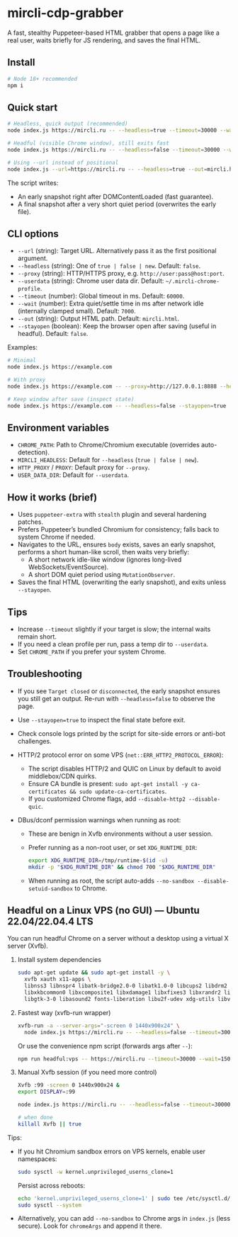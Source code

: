 # mircli-cdp-grabber

A fast, stealthy Puppeteer-based HTML grabber that opens a page like a real user, waits briefly for JS rendering, and saves the final HTML.

## Install

```bash
# Node 18+ recommended
npm i
```

## Quick start

```bash
# Headless, quick output (recommended)
node index.js https://mircli.ru -- --headless=true --timeout=30000 --wait=1500 --out=mircli.html

# Headful (visible Chrome window), still exits fast
node index.js https://mircli.ru -- --headless=false --timeout=30000 --wait=1500 --out=mircli.html

# Using --url instead of positional
node index.js --url=https://mircli.ru -- --headless=true --out=mircli.html
```

The script writes:

- An early snapshot right after DOMContentLoaded (fast guarantee).
- A final snapshot after a very short quiet period (overwrites the early file).

## CLI options

- `--url` (string): Target URL. Alternatively pass it as the first positional argument.
- `--headless` (string): One of `true | false | new`. Default: `false`.
- `--proxy` (string): HTTP/HTTPS proxy, e.g. `http://user:pass@host:port`.
- `--userdata` (string): Chrome user data dir. Default: `~/.mircli-chrome-profile`.
- `--timeout` (number): Global timeout in ms. Default: `60000`.
- `--wait` (number): Extra quiet/settle time in ms after network idle (internally clamped small). Default: `7000`.
- `--out` (string): Output HTML path. Default: `mircli.html`.
- `--stayopen` (boolean): Keep the browser open after saving (useful in headful). Default: `false`.

Examples:

```bash
# Minimal
node index.js https://example.com

# With proxy
node index.js https://example.com -- --proxy=http://127.0.0.1:8888 --headless=true

# Keep window after save (inspect state)
node index.js https://example.com -- --headless=false --stayopen=true
```

## Environment variables

- `CHROME_PATH`: Path to Chrome/Chromium executable (overrides auto-detection).
- `MIRCLI_HEADLESS`: Default for `--headless` (`true | false | new`).
- `HTTP_PROXY` / `PROXY`: Default proxy for `--proxy`.
- `USER_DATA_DIR`: Default for `--userdata`.

## How it works (brief)

- Uses `puppeteer-extra` with `stealth` plugin and several hardening patches.
- Prefers Puppeteer’s bundled Chromium for consistency; falls back to system Chrome if needed.
- Navigates to the URL, ensures `body` exists, saves an early snapshot, performs a short human-like scroll, then waits very briefly:
  - A short network idle-like window (ignores long-lived WebSockets/EventSource).
  - A short DOM quiet period using `MutationObserver`.
- Saves the final HTML (overwriting the early snapshot), and exits unless `--stayopen`.

## Tips

- Increase `--timeout` slightly if your target is slow; the internal waits remain short.
- If you need a clean profile per run, pass a temp dir to `--userdata`.
- Set `CHROME_PATH` if you prefer your system Chrome.

## Troubleshooting

- If you see `Target closed` or `disconnected`, the early snapshot ensures you still get an output. Re-run with `--headless=false` to observe the page.
- Use `--stayopen=true` to inspect the final state before exit.
- Check console logs printed by the script for site-side errors or anti-bot challenges.

- HTTP/2 protocol error on some VPS (`net::ERR_HTTP2_PROTOCOL_ERROR`):

  - The script disables HTTP/2 and QUIC on Linux by default to avoid middlebox/CDN quirks.
  - Ensure CA bundle is present: `sudo apt-get install -y ca-certificates && sudo update-ca-certificates`.
  - If you customized Chrome flags, add `--disable-http2 --disable-quic`.

- DBus/dconf permission warnings when running as root:

  - These are benign in Xvfb environments without a user session.
  - Prefer running as a non-root user, or set `XDG_RUNTIME_DIR`:

    ```bash
    export XDG_RUNTIME_DIR=/tmp/runtime-$(id -u)
    mkdir -p "$XDG_RUNTIME_DIR" && chmod 700 "$XDG_RUNTIME_DIR"
    ```
  - When running as root, the script auto-adds `--no-sandbox --disable-setuid-sandbox` to Chrome.

## Headful on a Linux VPS (no GUI) — Ubuntu 22.04/22.04.4 LTS

You can run headful Chrome on a server without a desktop using a virtual X server (Xvfb).

1. Install system dependencies

   ```bash
   sudo apt-get update && sudo apt-get install -y \
     xvfb xauth x11-apps \
     libnss3 libnspr4 libatk-bridge2.0-0 libatk1.0-0 libcups2 libdrm2 \
     libxkbcommon0 libxcomposite1 libxdamage1 libxfixes3 libxrandr2 libgbm1 \
     libgtk-3-0 libasound2 fonts-liberation libu2f-udev xdg-utils libvulkan1 ca-certificates
   ```

1. Fastest way (xvfb-run wrapper)

   ```bash
   xvfb-run -a --server-args="-screen 0 1440x900x24" \
     node index.js https://mircli.ru -- --headless=false --timeout=30000 --wait=1500 --out=mircli.html
   ```

   Or use the convenience npm script (forwards args after `--`):

   ```bash
   npm run headful:vps -- https://mircli.ru --timeout=30000 --wait=1500 --out=mircli.html
   ```

1. Manual Xvfb session (if you need more control)

   ```bash
   Xvfb :99 -screen 0 1440x900x24 &
   export DISPLAY=:99

   node index.js https://mircli.ru -- --headless=false --timeout=30000 --wait=1500 --out=mircli.html

   # when done
   killall Xvfb || true
   ```

Tips:

- If you hit Chromium sandbox errors on VPS kernels, enable user namespaces:

  ```bash
  sudo sysctl -w kernel.unprivileged_userns_clone=1
  ```

  Persist across reboots:

  ```bash
  echo 'kernel.unprivileged_userns_clone=1' | sudo tee /etc/sysctl.d/99-chrome.conf
  sudo sysctl --system
  ```
- Alternatively, you can add `--no-sandbox` to Chrome args in `index.js` (less secure). Look for `chromeArgs` and append it there.
